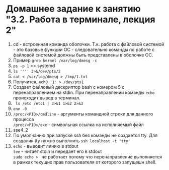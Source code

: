 # Домашнее задание к занятию "3.2. Работа в терминале, лекция 2"
1. cd - встроенная команда оболочки. Т.к. работа с файловой системой - это базовые функции ОС - следовательно команды по работе с файловой системой должны быть представлены в оболочке ОС.
1. Пример `grep kernel /var/log/dmesg -c`
1.  `ps -p 1` >> systemd
1. `ls '''' 3>&/dev/pts/2`
1. `cat < /var/log/dmesg > /tmp/1.txt`
1. Получится, `ech0 '1' > /dev/pts1`
1. Создает файловый дескриптор bash с номером 5 с перенаправлением на stdin. При перенаправлении команды `echo` происходит вывод в терминал.
1.  ` ls /etc /etc1 | 3>&1 1>&2 2>&3` 
1. `env -0`
1. `/proc/<PID>/cmdline` - аргументы командной строки для данного процесса  
`/proc/<PID>/exe` - символьная ссылка на исполняемый файл
1. sse4_2
1. По умолчанию при запуске ssh без команды не создается tty. Для создания tty нужно выполнить `ssh localhost -t 'tty'`
1. `echo` - выводит линию в stdout  
`tee` - читает stdin и передает его в stdout  
`sudo echo > ` не работает потому что перенаправление выполняется в рамках текущих прав пользователя от которого запущешн shell.
